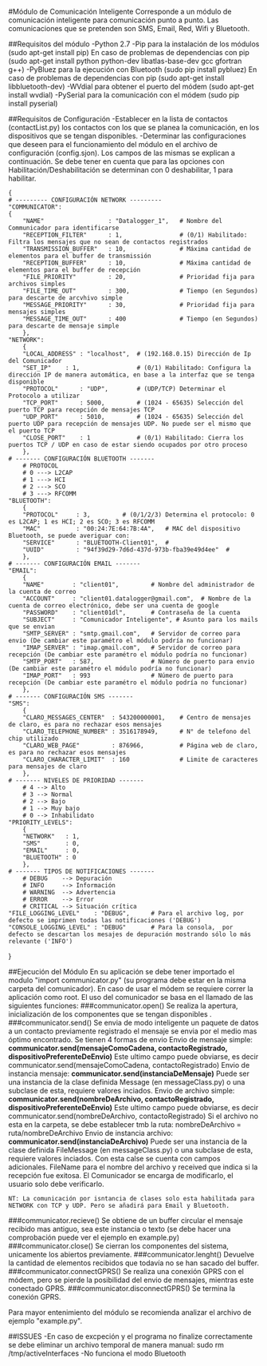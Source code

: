 #Módulo de Comunicación Inteligente
Corresponde a un módulo de comunicación inteligente para comunicación punto a punto. Las comunicaciones que se pretenden son SMS, Email, Red, Wifi y Bluetooth.

##Requisitos del módulo
	-Python 2.7
	-Pip para la instalación de los módulos (sudo apt-get install pip)
		En caso de problemas de dependencias con pip (sudo apt-get install python python-dev libatlas-base-dev gcc gfortran g++)
	-PyBluez para la ejecución con Bluetooth (sudo pip install pybluez)
		En caso de problemas de dependencias con pip (sudo apt-get install libbluetooth-dev)
	-WVdial para obtener el puerto del módem (sudo apt-get install wvdial)
	-PySerial para la comunicación con el módem (sudo pip install pyserial)

##Requisitos de Configuración
	-Establecer en la lista de contactos (contactList.py) los contactos con los que se planea la comunicación, en los dispositivos que se tengan disponibles.
	-Determinar las configuraciones que deseen para el funcionamiento del módulo en el archivo de configuración (config.sjon). Los campos de las mismas se explican a continuación. Se debe tener en cuenta que para las opciones con Habilitación/Deshabilitación se determinan con 0 deshabilitar, 1 para habilitar.
	
	{
	# --------- CONFIGURACIÓN NETWORK ---------
	"COMMUNICATOR":
	{
		"NAME"					: "Datalogger_1", 	# Nombre del Communicador para identificarse
		"RECEPTION_FILTER"		: 1,				# (0/1) Habilitado: Filtra los mensajes que no sean de contactos registrados
		"TRANSMISSION_BUFFER" 	: 10,				# Máxima cantidad de elementos para el buffer de transmissión
		"RECEPTION_BUFFER" 		: 10,				# Máxima cantidad de elementos para el buffer de recepción
		"FILE_PRIORITY"			: 20,				# Prioridad fija para archivos simples
		"FILE_TIME_OUT"			: 300,				# Tiempo (en Segundos) para descarte de arcvhivo simple
		"MESSAGE_PRIORITY"		: 30,				# Prioridad fija para mensajes simples
		"MESSAGE_TIME_OUT"		: 400				# Tiempo (en Segundos) para descarte de mensaje simple
		},
	"NETWORK":
		{
		"LOCAL_ADDRESS" : "localhost", 	# (192.168.0.15) Dirección de Ip del Comunicador
		"SET_IP" 	: 1,				# (0/1) Habilitado: Configura la dirección IP de manera automática, en base a la interfaz que se tenga disponible
		"PROTOCOL"      : "UDP",		# (UDP/TCP) Determinar el Protocolo a utilizar
		"TCP_PORT"      : 5000,			# (1024 - 65635) Selección del puerto TCP para recepción de mensajes TCP
		"UDP_PORT"      : 5010,			# (1024 - 65635) Selección del puerto UDP para recepción de mensajes UDP. No puede ser el mismo que el puerto TCP
		"CLOSE_PORT"	: 1				# (0/1) Habilitado: Cierra los puertos TCP / UDP en caso de estar siendo ocupados por otro proceso
	 	},
	# ------- CONFIGURACIÓN BLUETOOTH -------
		# PROTOCOL
		# 0 ---> L2CAP
		# 1 ---> HCI
		# 2 ---> SCO
		# 3 ---> RFCOMM
	"BLUETOOTH":
		{
		"PROTOCOL"     : 3,			# (0/1/2/3) Determina el protocolo: 0 es L2CAP; 1 es HCI; 2 es SCO; 3 es RFCOMM
		"MAC"          : "00:24:7E:64:7B:4A",	# MAC del dispositivo Bluetooth, se puede averiguar con: 
		"SERVICE"      : "BLUETOOTH-Client01",  # 
		"UUID"         : "94f39d29-7d6d-437d-973b-fba39e49d4ee"  #
		},
	# ------- CONFIGURACIÓN EMAIL -------
	"EMAIL":
		{
		"NAME"        : "client01",			# Nombre del administrador de la cuenta de correo
		"ACCOUNT"     : "client01.datalogger@gmail.com",  # Nombre de la cuenta de correo electrónico, debe ser una cuenta de google
		"PASSWORD"    : "client01dl",		# Contraseña de la cuenta
		"SUBJECT"	  : "Comunicador Inteligente", # Asunto para los mails que se envian
		"SMTP_SERVER" : "smtp.gmail.com",	# Servidor de correo para envio (De cambiar este paramétro el módulo podría no funcionar)
		"IMAP_SERVER" : "imap.gmail.com",	# Servidor de correo para recepción (De cambiar este paramétro el módulo podría no funcionar)
		"SMTP_PORT"   : 587,				# Número de puerto para envio (De cambiar este paramétro el módulo podría no funcionar)
		"IMAP_PORT"   : 993					# Número de puerto para recepción (De cambiar este paramétro el módulo podría no funcionar)
		},
	# ------- CONFIGURACIÓN SMS -------
	"SMS":
		{
		"CLARO_MESSAGES_CENTER"  : 543200000001,  	# Centro de mensajes de claro, es para no rechazar esos mensajes
		"CLARO_TELEPHONE_NUMBER" : 3516178949,  	# N° de telefono del chip utilizado   
		"CLARO_WEB_PAGE"         : 876966,			# Página web de claro, es para no rechazar esos mensajes
		"CLARO_CHARACTER_LIMIT"  : 160 				# Limite de caracteres para mensajes de claro
		},
	# ------- NIVELES DE PRIORIDAD -------
		# 4 --> Alto
		# 3 --> Normal
		# 2 --> Bajo
		# 1 --> Muy bajo
		# 0 --> Inhabilidato
	"PRIORITY_LEVELS":
		{
		"NETWORK"   : 1,
		"SMS"       : 0,
		"EMAIL"     : 0,
		"BLUETOOTH" : 0
		},
	# ------- TIPOS DE NOTIFICACIONES -------
		# DEBUG    --> Depuración
		# INFO     --> Información
		# WARNING  --> Advertencia
		# ERROR    --> Error
		# CRITICAL --> Situación crítica
	"FILE_LOGGING_LEVEL"    : "DEBUG",		# Para el archivo log, por defecto se imprimen todas las notificaciones ('DEBUG')
	"CONSOLE_LOGGING_LEVEL" : "DEBUG"		# Para la consola,  por defecto se descartan los mesajes de depuración mostrando sólo lo más relevante ('INFO')
}

##Ejecución del Módulo
En su aplicación se debe tener importado el modulo "import communicator.py" (su programa debe estar en la misma carpeta del comunicador). En caso de usar el módem se requiere correr la aplicación como root. El uso del comunicador se basa en el llamado de las siguientes funciones:
###communicator.open()
	Se realiza la apertura, inicialización de los componentes que se tengan disponibles	.
###communicator.send()
	Se envia de modo inteligente un paquete de datos a un contacto previamente registrado el mensaje se envia por el medio mas óptimo encontrado. Se tienen 4 formas de envio
	Envio de mensaje simple: **communicator.send(mensajeComoCadena, contactoRegistrado, dispositivoPreferenteDeEnvio)**
		Este ultimo campo puede obviarse, es decir communicator.send(mensajeComoCadena, contactoRegistrado)
	Envio de instancia mensaje: **communicator.send(instanciaDeMensaje)**
		Puede ser una instancia de la clase definida Message (en messageClass.py) o una subclase de esta, requiere valores inciados.
	Envio de archivo simple: **communicator.send(nombreDeArchivo, contactoRegistrado, dispositivoPreferenteDeEnvio)**
		Este ultimo campo puede obviarse, es decir communicator.send(nombreDeArchivo, contactoRegistrado)
		Si el archivo no esta en la carpeta, se debe establecer tmb la ruta: nombreDeArchivo = ruta/nombreDeArchivo
	Envio de instancia archivo: **communicator.send(instanciaDeArchivo)**
		Puede ser una instancia de la clase definida FileMessage (en messageClass.py) o una subclase de esta, requiere valores inciados. 
		Con esta calse se cuenta con campos adicionales. FileName para el nombre del archivo y received que indica si la recepción fue exitosa. 
		El Comunicador se encarga de modificarlo, el usuario solo debe verificarlo.

	NT: La comunicación por isntancia de clases solo esta habilitada para NETWORK con TCP y UDP. Pero se añadirá para Email y Bluetooth.
###communicator.recieve()
	Se obtiene de un buffer circular el mensaje recibido mas antiguo, sea este instancia o texto (se debe hacer una comprobación puede ver el ejemplo en example.py)
###communicator.close()
	Se cierran los componentes del sistema, unicamente los abiertos previamente.
###communicator.lenght()
	Devuelve la cantidad de elementos recibidos que todavía no se han sacado del buffer.
###communicator.connectGPRS()
	Se realiza una conexión GPRS con el módem, pero se pierde la posibilidad del envio de mensajes, mientras este conectado GPRS.
###communicator.disconnectGPRS()
	Se termina la conexión GPRS.

Para mayor entenimiento del módulo se recomienda analizar el archivo de ejemplo "example.py".

##ISSUES
	-En caso de excpeción y el programa no finalize correctamente se debe eliminar un archivo temporal de manera manual: sudo rm /tmp/activeInterfaces 
	-No funciona el modo Bluetooth